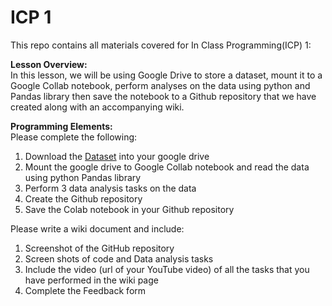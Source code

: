 # ICP 1
This repo contains all materials covered for In Class Programming(ICP) 1:

**Lesson Overview:**   
In this lesson, we will be using Google Drive to store a dataset, mount it to a Google Collab notebook, perform analyses on the data using python and Pandas library then save the notebook to a Github repository that we have created along with an accompanying wiki.

**Programming Elements:**  
Please complete the following:
1. Download the [Dataset](https://umkc.box.com/s/y3niwfccpumnzbkyunwyznngb1xtd7a6) into your google drive
2. Mount the google drive to Google Collab notebook and read the data using python Pandas library
3. Perform 3 data analysis tasks on the data
4. Create the Github repository
5. Save the Colab notebook in your Github repository

Please write a wiki document and include:
1. Screenshot of the GitHub repository
2. Screen shots of code and Data analysis tasks 
3. Include the video (url of your YouTube video) of all the tasks that you have performed in the wiki page 
4. Complete the Feedback form 
